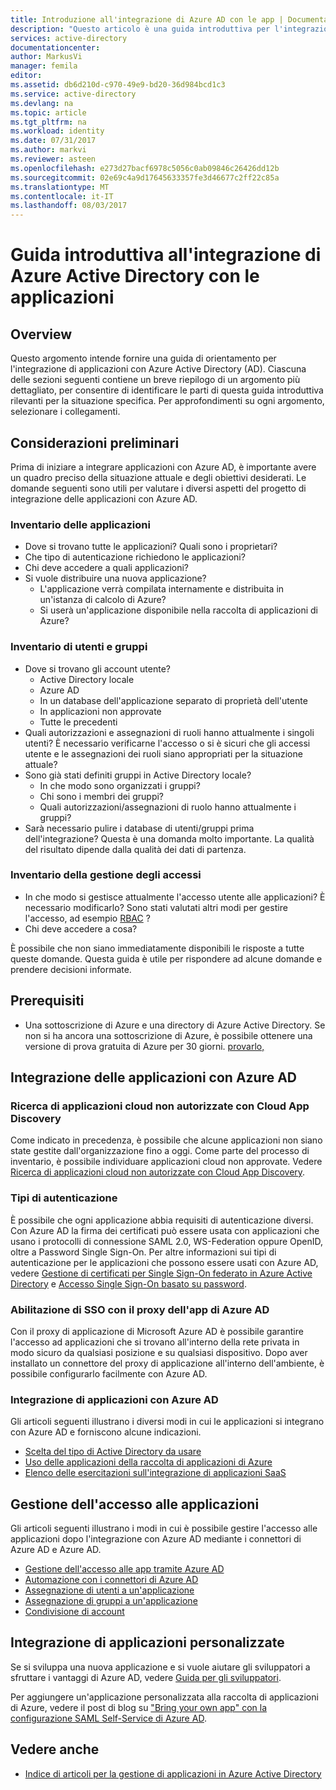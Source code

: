 ```yaml
---
title: Introduzione all'integrazione di Azure AD con le app | Documentazione Microsoft
description: "Questo articolo è una guida introduttiva per l'integrazione di Azure Active Directory (AD) con applicazioni locali e applicazioni cloud."
services: active-directory
documentationcenter: 
author: MarkusVi
manager: femila
editor: 
ms.assetid: db6d210d-c970-49e9-bd20-36d984bcd1c3
ms.service: active-directory
ms.devlang: na
ms.topic: article
ms.tgt_pltfrm: na
ms.workload: identity
ms.date: 07/31/2017
ms.author: markvi
ms.reviewer: asteen
ms.openlocfilehash: e273d27bacf6978c5056c0ab09846c26426dd12b
ms.sourcegitcommit: 02e69c4a9d17645633357fe3d46677c2ff22c85a
ms.translationtype: MT
ms.contentlocale: it-IT
ms.lasthandoff: 08/03/2017
---
```

# <a name="integrating-azure-active-directory-with-applications-getting-started-guide"></a>Guida introduttiva all'integrazione di Azure Active Directory con le applicazioni
## <a name="overview"></a>Overview
Questo argomento intende fornire una guida di orientamento per l'integrazione di applicazioni con Azure Active Directory (AD). Ciascuna delle sezioni seguenti contiene un breve riepilogo di un argomento più dettagliato, per consentire di identificare le parti di questa guida introduttiva rilevanti per la situazione specifica.  Per approfondimenti su ogni argomento, selezionare i collegamenti.

## <a name="before-you-begin-take-inventory"></a>Considerazioni preliminari
Prima di iniziare a integrare applicazioni con Azure AD, è importante avere un quadro preciso della situazione attuale e degli obiettivi desiderati.  Le domande seguenti sono utili per valutare i diversi aspetti del progetto di integrazione delle applicazioni con Azure AD.

### <a name="application-inventory"></a>Inventario delle applicazioni
* Dove si trovano tutte le applicazioni? Quali sono i proprietari?
* Che tipo di autenticazione richiedono le applicazioni?
* Chi deve accedere a quali applicazioni?
* Si vuole distribuire una nuova applicazione?
  * L'applicazione verrà compilata internamente e distribuita in un'istanza di calcolo di Azure?
  * Si userà un'applicazione disponibile nella raccolta di applicazioni di Azure?

### <a name="user-and-group-inventory"></a>Inventario di utenti e gruppi
* Dove si trovano gli account utente?
  * Active Directory locale
  * Azure AD
  * In un database dell'applicazione separato di proprietà dell'utente
  * In applicazioni non approvate
  * Tutte le precedenti
* Quali autorizzazioni e assegnazioni di ruoli hanno attualmente i singoli utenti? È necessario verificarne l'accesso o si è sicuri che gli accessi utente e le assegnazioni dei ruoli siano appropriati per la situazione attuale?
* Sono già stati definiti gruppi in Active Directory locale?
  * In che modo sono organizzati i gruppi?
  * Chi sono i membri dei gruppi?
  * Quali autorizzazioni/assegnazioni di ruolo hanno attualmente i gruppi?
* Sarà necessario pulire i database di utenti/gruppi prima dell'integrazione?  Questa è una domanda molto importante. La qualità del risultato dipende dalla qualità dei dati di partenza.

### <a name="access-management-inventory"></a>Inventario della gestione degli accessi
* In che modo si gestisce attualmente l'accesso utente alle applicazioni? È necessario modificarlo?  Sono stati valutati altri modi per gestire l'accesso, ad esempio [RBAC](role-based-access-control-configure.md) ?
* Chi deve accedere a cosa?

È possibile che non siano immediatamente disponibili le risposte a tutte queste domande.  Questa guida è utile per rispondere ad alcune domande e prendere decisioni informate.

## <a name="prerequisites"></a>Prerequisiti
* Una sottoscrizione di Azure e una directory di Azure Active Directory.  Se non si ha ancora una sottoscrizione di Azure, è possibile ottenere una versione di prova gratuita di Azure per 30 giorni. [provarlo,](https://azure.microsoft.com/trial/get-started-active-directory/)

## <a name="application-integration-with-azure-ad"></a>Integrazione delle applicazioni con Azure AD
### <a name="finding-unsanctioned-cloud-applications-with-cloud-app-discovery"></a>Ricerca di applicazioni cloud non autorizzate con Cloud App Discovery
Come indicato in precedenza, è possibile che alcune applicazioni non siano state gestite dall'organizzazione fino a oggi.  Come parte del processo di inventario, è possibile individuare applicazioni cloud non approvate. Vedere [Ricerca di applicazioni cloud non autorizzate con Cloud App Discovery](active-directory-cloudappdiscovery-whatis.md).

### <a name="authentication-types"></a>Tipi di autenticazione
È possibile che ogni applicazione abbia requisiti di autenticazione diversi. Con Azure AD la firma dei certificati può essere usata con applicazioni che usano i protocolli di connessione SAML 2.0, WS-Federation oppure OpenID, oltre a Password Single Sign-On. Per altre informazioni sui tipi di autenticazione per le applicazioni che possono essere usati con Azure AD, vedere [Gestione di certificati per Single Sign-On federato in Azure Active Directory](active-directory-sso-certs.md) e [Accesso Single Sign-On basato su password](active-directory-appssoaccess-whatis.md).

### <a name="enabling-sso-with-azure-ad-app-proxy"></a>Abilitazione di SSO con il proxy dell'app di Azure AD
Con il proxy di applicazione di Microsoft Azure AD è possibile garantire l'accesso ad applicazioni che si trovano all'interno della rete privata in modo sicuro da qualsiasi posizione e su qualsiasi dispositivo. Dopo aver installato un connettore del proxy di applicazione all'interno dell'ambiente, è possibile configurarlo facilmente con Azure AD.

### <a name="integrating-applications-with-azure-ad"></a>Integrazione di applicazioni con Azure AD
Gli articoli seguenti illustrano i diversi modi in cui le applicazioni si integrano con Azure AD e forniscono alcune indicazioni.

* [Scelta del tipo di Active Directory da usare](active-directory-administer.md)
* [Uso delle applicazioni della raccolta di applicazioni di Azure](active-directory-appssoaccess-whatis.md)
* [Elenco delle esercitazioni sull'integrazione di applicazioni SaaS](active-directory-saas-tutorial-list.md)

## <a name="managing-access-to-applications"></a>Gestione dell'accesso alle applicazioni
Gli articoli seguenti illustrano i modi in cui è possibile gestire l'accesso alle applicazioni dopo l'integrazione con Azure AD mediante i connettori di Azure AD e Azure AD.

* [Gestione dell'accesso alle app tramite Azure AD](active-directory-managing-access-to-apps.md)
* [Automazione con i connettori di Azure AD](active-directory-saas-app-provisioning.md)
* [Assegnazione di utenti a un'applicazione](active-directory-applications-guiding-developers-assigning-users.md)
* [Assegnazione di gruppi a un'applicazione](active-directory-applications-guiding-developers-assigning-groups.md)
* [Condivisione di account](active-directory-sharing-accounts.md)

## <a name="integrating-custom-applications"></a>Integrazione di applicazioni personalizzate
Se si sviluppa una nuova applicazione e si vuole aiutare gli sviluppatori a sfruttare i vantaggi di Azure AD, vedere [Guida per gli sviluppatori](active-directory-applications-guiding-developers-for-lob-applications.md).

Per aggiungere un'applicazione personalizzata alla raccolta di applicazioni di Azure, vedere il post di blog su ["Bring your own app" con la configurazione SAML Self-Service di Azure AD](http://blogs.technet.com/b/ad/archive/2015/06/17/bring-your-own-app-with-azure-ad-self-service-saml-configuration-gt-now-in-preview.aspx).

## <a name="see-also"></a>Vedere anche
* [Indice di articoli per la gestione di applicazioni in Azure Active Directory](active-directory-apps-index.md)

